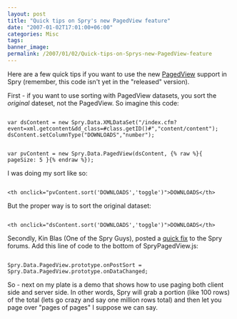 ```yaml
---
layout: post
title: "Quick tips on Spry's new PagedView feature"
date: "2007-01-02T17:01:00+06:00"
categories: Misc 
tags: 
banner_image: 
permalink: /2007/01/02/Quick-tips-on-Sprys-new-PagedView-feature
---
```


Here are a few quick tips if you want to use the new <a href="http://labs.adobe.com/technologies/spry/samples/data_region/SpryPagedViewSample.html">PagedView</a> support in Spry (remember, this code isn't yet in the "released" version). 

First - if you want to use sorting with PagedView datasets, you sort the <i>original</i> dateset, not the PagedView. So imagine this code:

<code>
var dsContent = new Spry.Data.XMLDataSet("/index.cfm?event=xml.getcontent&dd_class=#class.getID()#","content/content");
dsContent.setColumnType("DOWNLOADS","number");

var pvContent = new Spry.Data.PagedView(dsContent, {% raw %}{ pageSize: 5 }{% endraw %});
</code>

I was doing my sort like so:

<code>
&lt;th onclick="pvContent.sort('DOWNLOADS','toggle')"&gt;DOWNLOADS&lt;/th&gt;
</code>

But the proper way is to sort the original dataset:

<code>
&lt;th onclick="dsContent.sort('DOWNLOADS','toggle')"&gt;DOWNLOADS&lt;/th&gt;
</code>

Secondly, Kin Blas (One of the Spry Guys), posted a <a href="http://www.adobe.com/cfusion/webforums/forum/messageview.cfm?catid=602&threadid=1226651">quick fix</a> to the Spry forums. Add this line of code to the bottom of SpryPagedView.js:

<code>
Spry.Data.PagedView.prototype.onPostSort = Spry.Data.PagedView.prototype.onDataChanged;
</code>

So - next on my plate is a demo that shows how to use paging both client side and server side. In other words, Spry will grab a portion (like 100 rows) of the total (lets go crazy and say one million rows total) and then let you page over "pages of pages" I suppose we can say.